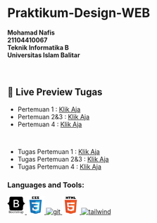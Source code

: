 # Praktikum-Design-WEB


<b>
    Mohamad Nafis<br>
    21104410067<br>
    Teknik Informatika B<br>
    Universitas Islam Balitar<br>
</b>
<br><br>

 ## 🔗 Live Preview Tugas

- Pertemuan 1   : [Klik Aja](https://codepen.io/collection/oEpPma)
- Pertemuan 2&3 : [Klik Aja](https://codepen.io/collection/PYZdLq)
- Pertemuan 4   : [Klik Aja](https://codepen.io/collection/rxpqvz)

<br>

- Tugas Pertemuan 1   : [Klik Aja](https://github.com/NafMn/bocchi_the_rock_html_only)
- Tugas Pertemuan 2&3 : [Klik Aja](https://github.com/NafMn/Bocchi-the-rock-x-Bootstrap)
- Tugas Pertemuan 4   : [Klik Aja]()

 

 
 

<h3 align="left">Languages and Tools:</h3>
<p align="left"> <a href="https://getbootstrap.com" target="_blank" rel="noreferrer"> <img src="https://raw.githubusercontent.com/devicons/devicon/master/icons/bootstrap/bootstrap-plain-wordmark.svg" alt="bootstrap" width="40" height="40"/> </a> <a href="https://www.w3schools.com/css/" target="_blank" rel="noreferrer"> <img src="https://raw.githubusercontent.com/devicons/devicon/master/icons/css3/css3-original-wordmark.svg" alt="css3" width="40" height="40"/> </a> <a href="https://git-scm.com/" target="_blank" rel="noreferrer"> <img src="https://www.vectorlogo.zone/logos/git-scm/git-scm-icon.svg" alt="git" width="40" height="40"/> </a> <a href="https://www.w3.org/html/" target="_blank" rel="noreferrer"> <img src="https://raw.githubusercontent.com/devicons/devicon/master/icons/html5/html5-original-wordmark.svg" alt="html5" width="40" height="40"/> </a> <a href="https://tailwindcss.com/" target="_blank" rel="noreferrer"> <img src="https://www.vectorlogo.zone/logos/tailwindcss/tailwindcss-icon.svg" alt="tailwind" width="40" height="40"/> </a> </p>

